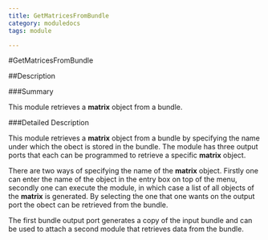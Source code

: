 ```yaml
---
title: GetMatricesFromBundle
category: moduledocs
tags: module

---
```

#GetMatricesFromBundle

##Description

###Summary

This module retrieves a **matrix** object from a bundle.

###Detailed Description

This module retrieves a **matrix** object from a bundle by specifying the name under which the obect is stored in the bundle. The module has three output ports that each can be programmed to retrieve a specific **matrix** object.

There are two ways of specifying the name of the **matrix** object. Firstly one can enter the name of the object in the entry box on top of the menu, secondly one can execute the module, in which case a list of all objects of the **matrix** is generated. By selecting the one that one wants on the output port the obect can be retrieved from the bundle.

The first bundle output port generates a copy of the input bundle and can be used to attach a second module that retrieves data from the bundle.